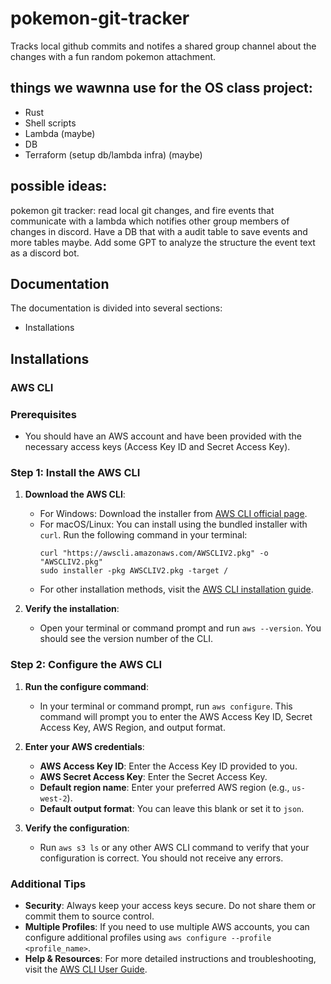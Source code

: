 # pokemon-git-tracker
Tracks local github commits and notifes a shared group channel about the changes with a fun random pokemon attachment.

## things we wawnna use for the OS class project:

 - Rust
 - Shell scripts
 - Lambda (maybe)
 - DB
 - Terraform (setup db/lambda infra) (maybe)

## possible ideas:

pokemon git tracker: read local git changes, and fire events that communicate with a lambda which notifies other group members of changes in discord. Have a DB that with a audit table to save events and more tables maybe. Add some GPT to analyze the structure the event text as a discord bot.

## Documentation

The documentation is divided into several sections:
- Installations

## Installations

### AWS CLI

### Prerequisites
- You should have an AWS account and have been provided with the necessary access keys (Access Key ID and Secret Access Key).

### Step 1: Install the AWS CLI
1. **Download the AWS CLI**: 
   - For Windows: Download the installer from [AWS CLI official page](https://aws.amazon.com/cli/).
   - For macOS/Linux: You can install using the bundled installer with `curl`. Run the following command in your terminal:
     ```
     curl "https://awscli.amazonaws.com/AWSCLIV2.pkg" -o "AWSCLIV2.pkg"
     sudo installer -pkg AWSCLIV2.pkg -target /
     ```
   - For other installation methods, visit the [AWS CLI installation guide](https://docs.aws.amazon.com/cli/latest/userguide/cli-chap-install.html).

2. **Verify the installation**: 
   - Open your terminal or command prompt and run `aws --version`. You should see the version number of the CLI.

### Step 2: Configure the AWS CLI
1. **Run the configure command**:
   - In your terminal or command prompt, run `aws configure`. This command will prompt you to enter the AWS Access Key ID, Secret Access Key, AWS Region, and output format.

2. **Enter your AWS credentials**:
   - **AWS Access Key ID**: Enter the Access Key ID provided to you.
   - **AWS Secret Access Key**: Enter the Secret Access Key.
   - **Default region name**: Enter your preferred AWS region (e.g., `us-west-2`).
   - **Default output format**: You can leave this blank or set it to `json`.

3. **Verify the configuration**:
   - Run `aws s3 ls` or any other AWS CLI command to verify that your configuration is correct. You should not receive any errors.

### Additional Tips
- **Security**: Always keep your access keys secure. Do not share them or commit them to source control.
- **Multiple Profiles**: If you need to use multiple AWS accounts, you can configure additional profiles using `aws configure --profile <profile_name>`.
- **Help & Resources**: For more detailed instructions and troubleshooting, visit the [AWS CLI User Guide](https://docs.aws.amazon.com/cli/latest/userguide/cli-configure-quickstart.html).


